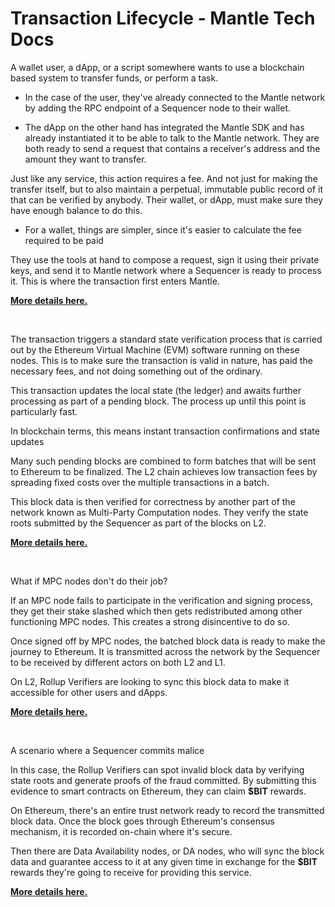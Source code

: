 # Transaction Lifecycle - Mantle Tech Docs

A wallet user, a dApp, or a script somewhere wants to use a blockchain based system to transfer funds, or perform a task.

- In the case of the user, they've already connected to the Mantle network by adding the RPC endpoint of a Sequencer node to their wallet.

- The dApp on the other hand has integrated the Mantle SDK and has already instantiated it to be able to talk to the Mantle network. They are both ready to send a request that contains a receiver's address and the amount they want to transfer.

Just like any service, this action requires a fee. And not just for making the transfer itself, but to also maintain a perpetual, immutable public record of it that can be verified by anybody. Their wallet, or dApp, must make sure they have enough balance to do this.

- For a wallet, things are simpler, since it's easier to calculate the fee required to be paid

They use the tools at hand to compose a request, sign it using their private keys, and send it to Mantle network where a Sequencer is ready to process it. This is where the transaction first enters Mantle.

[**More details here.**](https://docs.mantle.xyz/for-validators/network-roles#sequencers)

**​**

The transaction triggers a standard state verification process that is carried out by the Ethereum Virtual Machine (EVM) software running on these nodes. This is to make sure the transaction is valid in nature, has paid the necessary fees, and not doing something out of the ordinary.

This transaction updates the local state (the ledger) and awaits further processing as part of a pending block. The process up until this point is particularly fast.

In blockchain terms, this means instant transaction confirmations and state updates

Many such pending blocks are combined to form batches that will be sent to Ethereum to be finalized. The L2 chain achieves low transaction fees by spreading fixed costs over the multiple transactions in a batch.

This block data is then verified for correctness by another part of the network known as Multi-Party Computation nodes. They verify the state roots submitted by the Sequencer as part of the blocks on L2.

[**More details here.**](https://docs.mantle.xyz/for-validators/network-roles#multi-party-computation-mpc-nodes)

**​**

What if MPC nodes don't do their job?

If an MPC node fails to participate in the verification and signing process, they get their stake slashed which then gets redistributed among other functioning MPC nodes. This creates a strong disincentive to do so.

Once signed off by MPC nodes, the batched block data is ready to make the journey to Ethereum. It is transmitted across the network by the Sequencer to be received by different actors on both L2 and L1.

On L2, Rollup Verifiers are looking to sync this block data to make it accessible for other users and dApps.

[**More details here.**](https://docs.mantle.xyz/for-validators/network-roles#rollup-verifiers)

**​**

A scenario where a Sequencer commits malice

In this case, the Rollup Verifiers can spot invalid block data by verifying state roots and generate proofs of the fraud committed. By submitting this evidence to smart contracts on Ethereum, they can claim **$BIT** rewards.

On Ethereum, there's an entire trust network ready to record the transmitted block data. Once the block goes through Ethereum's consensus mechanism, it is recorded on-chain where it's secure.

Then there are Data Availability nodes, or DA nodes, who will sync the block data and guarantee access to it at any given time in exchange for the **$BIT** rewards they're going to receive for providing this service.

[**More details here.**](https://docs.mantle.xyz/introducing-mantle/a-gentle-introduction/solving-data-availability#da-nodes)

**​**
